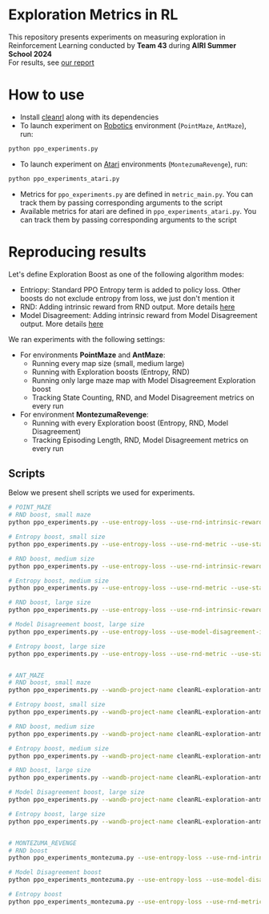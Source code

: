 # Exploration Metrics in RL
This repository presents experiments on measuring exploration in Reinforcement Learning conducted by **Team 43** during **AIRI Summer School 2024** \
For results, see [our report](REPORT.md)


# How to use

- Install [cleanrl](https://docs.cleanrl.dev) along with its dependencies 
- To launch experiment on [Robotics](https://robotics.farama.org) environment (`PointMaze`, `AntMaze`), run: 
```python
python ppo_experiments.py
```
- To launch experiment on [Atari](https://gymnasium.farama.org/environments) environments (`MontezumaRevenge`), run:
```python
python ppo_experiments_atari.py
```
- Metrics for `ppo_experiments.py` are defined in `metric_main.py`. You can track them by passing corresponding arguments to the script
- Available metrics for atari are defined in `ppo_experiments_atari.py`. You can track them by passing corresponding arguments to the script

# Reproducing results
Let's define Exploration Boost as one of the following algorithm modes:
- Entriopy: Standard PPO Entropy term is added to policy loss. Other boosts do not exclude entropy from loss, we just don't mention it
- RND: Adding intrinsic reward from RND output. More details [here](https://arxiv.org/pdf/1810.12894)
- Model Disagreement: Adding intrinsic reward from Model Disagreement output. More details [here](https://pathak22.github.io/exploration-by-disagreement/resources/icml19.pdf)

We ran experiments with the following settings:
- For environments **PointMaze** and **AntMaze**:
    - Running every map size (small, medium large)
    - Running with Exploration boosts (Entropy, RND)
    - Running only large maze map with Model Disagreement Exploration boost 
    - Tracking State Counting, RND, and Model Disagreement metrics on every run
- For environment **MontezumaRevenge**:
    - Running with every Exploration boost (Entropy, RND, Model Disagreement)
    - Tracking Episoding Length, RND, Model Disagreement metrics on every run

## Scripts
Below we present shell scripts we used for experiments. 
```bash
# POINT_MAZE
# RND boost, small maze
python ppo_experiments.py --use-entropy-loss --use-rnd-intrinsic-reward --use-rnd-metric --use-state-counting-metric --use-model-disagreement-metric --plot-visitation-map --track --env-map small --exp-name INT_REW_RND_SMALL 

# Entropy boost, small size
python ppo_experiments.py --use-entropy-loss --use-rnd-metric --use-state-counting-metric --use-model-disagreement-metric --plot-visitation-map --track --env-map small --exp-name INT_REW_NONE_SMALL 

# RND boost, medium size
python ppo_experiments.py --use-entropy-loss --use-rnd-intrinsic-reward --use-rnd-metric --use-state-counting-metric --use-model-disagreement-metric --track --plot-visitation-map --env-map medium --max-episode-steps 1200 --exp-name INT_REW_RND_MEDIUM 

# Entropy boost, medium size
python ppo_experiments.py --use-entropy-loss --use-rnd-metric --use-state-counting-metric --use-model-disagreement-metric --plot-visitation-map --track --env-map medium --max-episode-steps 1200 --exp-name INT_REW_NONE_MEDIUM 

# RND boost, large size
python ppo_experiments.py --use-entropy-loss --use-rnd-intrinsic-reward --use-rnd-metric --use-state-counting-metric --use-model-disagreement-metric --track --plot-visitation-map --env-map large --max-episode-steps 2400 --exp-name INT_REW_RND_LARGE 

# Model Disagreement boost, large size
python ppo_experiments.py --use-entropy-loss --use-model-disagreement-intrinsic-reward --use-rnd-metric --use-state-counting-metric --use-model-disagreement-metric --track --plot-visitation-map --env-map large --max-episode-steps 2400 --exp-name INT_REW_MD_LARGE 

# Entropy boost, large size
python ppo_experiments.py --use-entropy-loss --use-rnd-metric --use-state-counting-metric --use-model-disagreement-metric --plot-visitation-map --track --env-map large --max-episode-steps 2400 --exp-name INT_REW_NONE_LARGE 


# ANT_MAZE
# RND boost, small maze
python ppo_experiments.py --wandb-project-name cleanRL-exploration-antmaze --env-id AntMaze_UMaze-v4 --use-entropy-loss --use-rnd-intrinsic-reward --use-rnd-metric --use-state-counting-metric --use-model-disagreement-metric --plot-visitation-map --track --env-map small --exp-name INT_REW_RND_SMALL 

# Entropy boost, small size
python ppo_experiments.py --wandb-project-name cleanRL-exploration-antmaze --env-id AntMaze_UMaze-v4 --use-entropy-loss --use-rnd-metric --use-state-counting-metric --use-model-disagreement-metric --plot-visitation-map --track --env-map small --exp-name INT_REW_NONE_SMALL 

# RND boost, medium size
python ppo_experiments.py --wandb-project-name cleanRL-exploration-antmaze --env-id AntMaze_UMaze-v4 --use-entropy-loss --use-rnd-intrinsic-reward --use-rnd-metric --use-state-counting-metric --use-model-disagreement-metric --track --plot-visitation-map --env-map medium --max-episode-steps 1200 --exp-name INT_REW_RND_MEDIUM 

# Entropy boost, medium size
python ppo_experiments.py --wandb-project-name cleanRL-exploration-antmaze --env-id AntMaze_UMaze-v4 --use-entropy-loss --use-rnd-metric --use-state-counting-metric --use-model-disagreement-metric --plot-visitation-map --track --env-map medium --max-episode-steps 1200 --exp-name INT_REW_NONE_MEDIUM 

# RND boost, large size
python ppo_experiments.py --wandb-project-name cleanRL-exploration-antmaze --env-id AntMaze_UMaze-v4 --use-entropy-loss --use-rnd-intrinsic-reward --use-rnd-metric --use-state-counting-metric --use-model-disagreement-metric --track --plot-visitation-map --env-map large --max-episode-steps 2400 --exp-name INT_REW_RND_LARGE 

# Model Disagreement boost, large size
python ppo_experiments.py --wandb-project-name cleanRL-exploration-antmaze --env-id AntMaze_UMaze-v4 --use-entropy-loss --use-model-disagreement-intrinsic-reward --use-rnd-metric --use-state-counting-metric --use-model-disagreement-metric --track --plot-visitation-map --env-map large --max-episode-steps 2400 --exp-name INT_REW_MD_LARGE 

# Entropy boost, large size
python ppo_experiments.py --wandb-project-name cleanRL-exploration-antmaze --env-id AntMaze_UMaze-v4 --use-entropy-loss --use-rnd-metric --use-state-counting-metric --use-model-disagreement-metric --plot-visitation-map --track --env-map large --max-episode-steps 2400 --exp-name INT_REW_NONE_LARGE 


# MONTEZUMA_REVENGE
# RND boost
python ppo_experiments_montezuma.py --use-entropy-loss --use-rnd-intrinsic-reward --use-rnd-metric --use-model-disagreement-metric --track --capture-video --exp-name INT_REW_RND 

# Model Disagreement boost
python ppo_experiments_montezuma.py --use-entropy-loss --use-model-disagreement-intrinsic-reward --use-rnd-metric --use-model-disagreement-metric --track --capture-video --exp-name INT_REW_MD

# Entropy boost
python ppo_experiments_montezuma.py --use-entropy-loss --use-rnd-metric --use-model-disagreement-metric --track --capture-video --exp-name INT_REW_NONE 
```